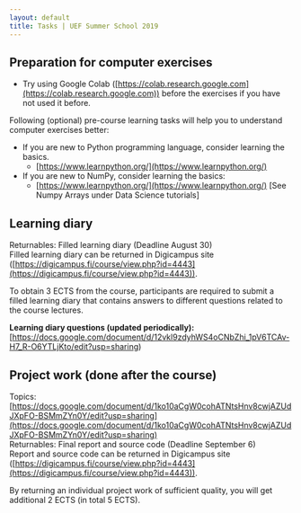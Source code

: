 ```yaml
---
layout: default
title: Tasks | UEF Summer School 2019
---
```


## Preparation for computer exercises

- Try using Google Colab ([https://colab.research.google.com](https://colab.research.google.com)) before the exercises if you have not used it before.

Following (optional) pre-course learning tasks will help you to understand computer exercises better:

- If you are new to Python programming language, consider learning the basics.
    - [https://www.learnpython.org/](https://www.learnpython.org/)
- If you are new to NumPy, consider learning the basics:
    - [https://www.learnpython.org/](https://www.learnpython.org/) [See Numpy Arrays under Data Science tutorials]


## Learning diary
Returnables: Filled learning diary (Deadline August 30) <br>
Filled learning diary can be returned in Digicampus site ([https://digicampus.fi/course/view.php?id=4443](https://digicampus.fi/course/view.php?id=4443)).

To obtain 3 ECTS from the course, participants are required to submit a filled
learning diary that contains answers to different questions related to the course lectures.

**Learning diary questions (updated periodically):** [https://docs.google.com/document/d/12vkl9zdyhWS4oCNbZhi_1pV6TCAv-H7_R-O6YTLjKto/edit?usp=sharing)


## Project work (done after the course)
Topics: [https://docs.google.com/document/d/1ko10aCgW0cohATNtsHnv8cwjAZUdJXpFO-BSMmZYn0Y/edit?usp=sharing](https://docs.google.com/document/d/1ko10aCgW0cohATNtsHnv8cwjAZUdJXpFO-BSMmZYn0Y/edit?usp=sharing) <br>
Returnables: Final report and source code (Deadline September 6) <br>
Report and source code can be returned in Digicampus site ([https://digicampus.fi/course/view.php?id=4443](https://digicampus.fi/course/view.php?id=4443)).

By returning an individual project work of sufficient quality, you will get additional 2 ECTS (in total 5 ECTS).

<!--
#### Challenge 1: Train an agent that plays Toribash
- Toribash is a 1v1 fighting game.
- Design and/or train an agent for Toribash-DestroyUke-v1 task: The higher cumulative reward at the end of the game/episode, the better. Find the environment from Github link below.
- Ready made learning environment (ToriLLE) can be found from this link:
[https://github.com/Miffyli/ToriLLE](https://github.com/Miffyli/ToriLLE)
- Information about ToriLLE can be found from our paper
[https://arxiv.org/abs/1807.10110](https://arxiv.org/abs/1807.10110)

#### Challenge 2: Imitating a celebrity voice
- Use the corpus VoxCeleb ([http://www.robots.ox.ac.uk/~vgg/data/voxceleb/](http://www.robots.ox.ac.uk/~vgg/data/voxceleb/))
- It contains a very large number (> 1000) of celebrity voices. Find closest to
your voice using speaker recognition technology.
- Try to see if you can get better score by modifying your voice.
- Get the project package including pre-trained speaker recognition models from [here](http://cs.uef.fi/~vvestman/files/celeb_match_project.zip).

#### Challenge 3: Test the impact of environmental noise in a Speaker Recognition System (SRS)
- Modify a set of speech signals from Voxceleb by adding noise and test the performance of the SRS (Use the SRS from the practice)
- Apply a speech enhancement method and recheck the system performance (e.g. Wiener filter in Scipy)
- Challenge the system with a different issue and compare results (e.g. short duration)
- Record your own voice and repeat the process. Compare the obtained results with the one with the previous set of signals and discuss.
- Get the project package including pre-trained speaker recognition models from [here](http://cs.uef.fi/~vvestman/files/challenge3.zip). -->
